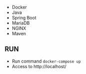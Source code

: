 - Docker
- Java
- Spring Boot
- MariaDB
- NGINX
- Maven

## RUN
- Run command `docker-compose up`
- Access to http://localhost/

